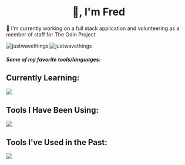 <h1 align="center">👋, I'm Fred</h1>

🔭 I'm currently working on a full stack application and volunteering as a member of staff for The Odin Project
<p><img align="left" src="https://github-readme-stats.vercel.app/api/top-langs?username=justwavethings&show_icons=true&locale=en&layout=compact" alt="justwavethings" /></p>
<p><img align="center" src="https://github-readme-streak-stats.herokuapp.com/?user=justwavethings&" alt="justwavethings" /></p>

<h5 align="left">Some of my favorite tools/languages:</h5>

<section>
      <h2>Currently Learning:</h2>
      <p align="left">
        <a href="https://skillicons.dev">
          <img src="https://skillicons.dev/icons?i=express,bots,postman" />
        </a>
      </p>
    </section>
    <section>
      <h2>Tools I Have Been Using:</h2>
      <p align="left">
        <a href="https://skillicons.dev">
          <img src="https://skillicons.dev/icons?i=git,github,javascript,nodejs,react,mongodb,html,css,webpack,vite,linux,bash,firebase,jest,md,regex, " />
        </a>
      </p>
    </section>
    <section>
      <h2>Tools I've Used in the Past:</h2>
      <p align="left">
        <a href="https://skillicons.dev">
          <img src="https://skillicons.dev/icons?i=arduino,docker,raspberrypi,cpp,rabbitmq" />
        </a>
      </p>
    </section>

